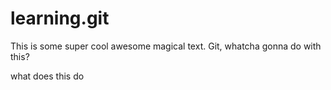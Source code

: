 # learning.git
This is some super cool awesome magical text. 
Git, whatcha gonna do with this?

what does this do